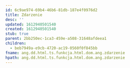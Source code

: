 ```yaml
---
id: 6c9ae974-69b4-46b6-81db-187e4f0976d2
title: Zdarzenie
desc: ''
updated: 1612940501540
created: 1612940501540
stub: true
parent: 2bb250ec-1ca3-459e-a508-31648afdeea1
children:
  - beb7949a-e9cb-4720-ac19-0560f0f845bb
fname: ang.dd.html.ts.funkcja.html.dom.ang.zdarzenie
hpath: ang.dd.html.ts.funkcja.html.dom.ang.zdarzenie
---
```



